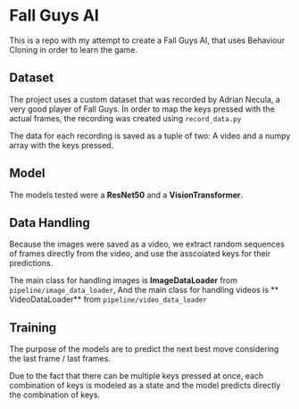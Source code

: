 # Fall Guys AI
This is a repo with my attempt to create a Fall Guys AI, that uses Behaviour Cloning in order to learn the game.

## Dataset
The project uses a custom dataset that was recorded by Adrian Necula, a very good player of Fall Guys.
In order to map the keys pressed with the actual frames, the recording was created using ```record_data.py```

The data for each recording is saved as a tuple of two: A video and a numpy array with the keys pressed.

## Model
The models tested were a **ResNet50** and a **VisionTransformer**.

## Data Handling
Because the images were saved as a video, we extract random sequences of frames directly from the video, and use
the asscoiated keys for their predictions.

The main class for handling images is **ImageDataLoader** from ```pipeline/image_data_loader```,
And the main class for handling videos is ** VideoDataLoader** from ```pipeline/video_data_loader```

## Training
The purpose of the models are to predict the next best move considering the last frame / last frames.

Due to the fact that there can be multiple keys pressed at once, each combination of keys is modeled as a state
and the model predicts directly the combination of keys.
